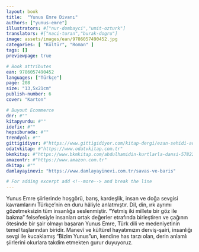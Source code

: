 ```yaml
---
layout: book
title:  "Yunus Emre Divanı"
authors: ["yunus-emre"]
illustrators: #["nur-dombayci","umit-ozturk"]
translators: #["naci-turan","burak-dogru"]
image: assets/images/ean/9786057490452.jpg
categories: [ "Kültür", "Roman" ]
tags: []
previewpage: true

# Book attributes
ean: 9786057490452
languages: ["Türkçe"]
page: 208
size: "13,5x21cm"
publish-number: 6
cover: "Karton"

# Buyout Ecommerce
dnr: #""
kitapyurdu: #""
idefix: #""
hepsiburada: #""
trendyol: #""
gittigidiyor: #"https://www.gittigidiyor.com/kitap-dergi/ezan-sehidi-adnan-menderes_pdp_732728793"
odatvkitap: #"https://www.odatvkitap.com.tr"
bkmkitap: #"https://www.bkmkitap.com/abdulhamidin-kurtlarla-dansi-578226"
amazontr: #"https://www.amazon.com.tr"
dkitap: #""
damlayayinevi: "https://www.damlayayinevi.com.tr/savas-ve-baris"

# For adding excerpt add <!--more--> and break the line
---
```

Yunus Emre şiirlerinde hoşgörü, barış, kardeşlik, insan ve doğa sevgisi kavramlarını Türkçe’nin en duru hâliyle anlatmıştır.
Dil, din, ırk ayrımı gözetmeksizin tüm insanlığa seslenmiştir.
“Yetmiş iki millete bir göz ile bakma” felsefesiyle insanları ortak değerler etrafında birleştiren ve çağının ötesinde bir şair olmayı başaran Yunus Emre, Türk dili ve medeniyetinin temel taşlarından biridir.
Manevî ve kültürel hayatımızın derviş-şairi, insanlığı sevgi ile kucaklamış “Bizim Yunus”un, kendine has tarzı olan, derin anlamlı şiirlerini okurlara takdim etmekten gurur duyuyoruz.


<!--more--> 